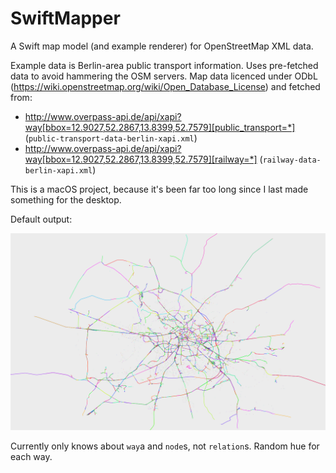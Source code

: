 # SwiftMapper

A Swift map model (and example renderer) for OpenStreetMap XML data.

Example data is Berlin-area public transport information. Uses pre-fetched data to avoid hammering the OSM servers. Map data licenced under ODbL (https://wiki.openstreetmap.org/wiki/Open_Database_License) and fetched from:

* http://www.overpass-api.de/api/xapi?way[bbox=12.9027,52.2867,13.8399,52.7579][public_transport=*] (`public-transport-data-berlin-xapi.xml`)
* http://www.overpass-api.de/api/xapi?way[bbox=12.9027,52.2867,13.8399,52.7579][railway=*] (`railway-data-berlin-xapi.xml`)

This is a macOS project, because it's been far too long since I last made something for the desktop.

Default output:

![Map preview](Berlin-public-transport-infrastructure.png?raw=true "Map preview")

Currently only knows about `way`a and `node`s, not `relation`s. Random hue for each way.
